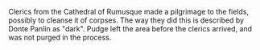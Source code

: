 Clerics from the Cathedral of Rumusque made a pilgrimage to the fields, possibly to cleanse it of corpses. The way they did this is described by Donte Panlin as "dark". Pudge left the area before the clerics arrived, and was not purged in the process.